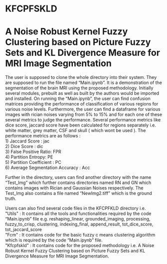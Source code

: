 # KFCPFSKLD
<!DOCTYPE html>
<html>
	<head>
		<title>readme</title>
	</head>
	<body>
    <h1> A Noise Robust Kernel Fuzzy Clustering based on Picture Fuzzy Sets and KL Divergence Measure for MRI Image Segmentation </h1>
		<p>The user is supposed to clone the whole directory into their system. They are supposed to run the file named “Main.ipynb”. It is a demonstration of the segmentation of the brain MRI using the proposed methodology. Initially several modules, prebuilt as well as built by the authors would be imported and installed. On running the “Main.ipynb”, the user can find confusion matrices providing the performance of classification of various regions for various noise levels. Furthermore, the user can find a dataframe for various images with rician noises varying from 5% to 15% and for each one of these several metrics to judge the performance. Several performance metrics like dice score, jaccard score have been calculated for regions separately i.e. white matter, grey matter, CSF and skull ( which wont be used ). The performance metrics are as follows : <br>
1) Jaccard Score : jac <br>
2) Dice Score : dic <br>
3) False Positive Ratio: FPR <br>
4) Partition Entropy: PE <br>
5) Partition Coefficient : PC <br>
6) Average Segmentation Accuracy : Acc 

Further in the directory, users can find another directory with the name “Test_Img” which further contains directories named RN and GN which contains images with Rician and Gaussian Noises respectively. The Test_Img also contains a file named “NewImg2.tiff” which is the ground truth. 

Users can also find several code files in the KFCPFKLD directory i.e. <br>
"Utils" : It contains all the tools and functionalities required by the code “Main.ipynb” file e.g. reshaping_linear, grounded_imaging, processing, fuzzy_to_crisp, clustering, indexing_final, append_result, tot_dice_score, tot_jaccard_score  <br>
"Fcm" : It contains code for the basic fuzzy c means clustering algorithm which is required by the code “Main.ipynb” file. <br>
"Kfcpfskld" : It contains code for the proposed methodology i.e. A Noise Robust Kernel Fuzzy Clustering based on Picture Fuzzy Sets and KL Divergence Measure for MRI Image Segmentation. <br>
</p>
	</body>
</html>

